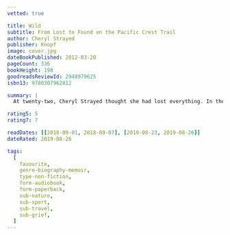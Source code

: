 ```yaml
---
vetted: true

title: Wild
subtitle: From Lost to Found on the Pacific Crest Trail
author: Cheryl Strayed
publisher: Knopf
image: cover.jpg
dateBookPublished: 2012-03-20
pageCount: 336
bookHeight: 198
goodreadsReviewId: 2948979625
isbn13: 9780307962812

summary: |
  At twenty-two, Cheryl Strayed thought she had lost everything. In the wake of her mother's death, her family scattered and her own marriage was soon destroyed. Four years later, with nothing more to lose, she made the most impulsive decision of her life: to hike the Pacific Crest Trail from the Mojave Desert through California and Oregon to Washington State—and to do it alone. She had no experience as a long-distance hiker, and the trail was little more than "an idea, vague and outlandish and full of promise." But it was a promise of piecing back together a life that had come undone.

rating5: 5
rating7: 7

readDates: [[2018-09-01, 2018-09-07], [2019-08-23, 2019-08-26]]
dateRated: 2019-08-26

tags:
  [
    favourite,
    genre-biography-memoir,
    type-non-fiction,
    form-audiobook,
    form-paperback,
    sub-nature,
    sub-sport,
    sub-travel,
    sub-grief,
  ]
---
```


